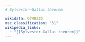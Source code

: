 ```yaml
---
# Sylvester–Gallai theorem

wikidata: Q748233
msc_classification: "51"
wikipedia_links:
  - "[[Sylvester–Gallai theorem]]"
---
```

